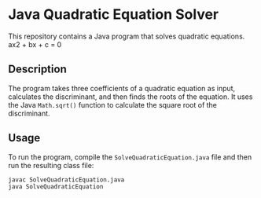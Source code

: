 # Java Quadratic Equation Solver

This repository contains a Java program that solves quadratic equations. ax2 + bx + c = 0

## Description

The program takes three coefficients of a quadratic equation as input, calculates the discriminant, and then finds the roots of the equation. It uses the Java `Math.sqrt()` function to calculate the square root of the discriminant.

## Usage

To run the program, compile the `SolveQuadraticEquation.java` file and then run the resulting class file:

```bash
javac SolveQuadraticEquation.java
java SolveQuadraticEquation